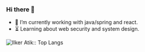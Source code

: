 ### Hi there 👋
- 🔭 I’m currently working with java/spring and react.
- ⏳ Learning about web security and system design.
<p align="left"><img src="https://github-readme-stats.vercel.app/api/top-langs/?username=ilkeratik&langs_count=10&theme=tokyonight&layout=compact" alt="Ilker Atik:: Top Langs" />
</p>
